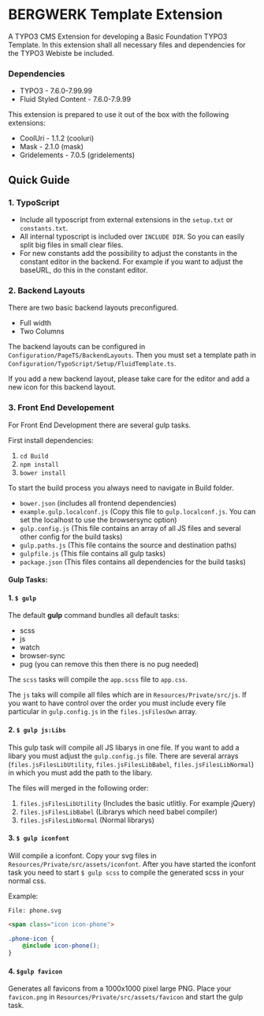 # BERGWERK Template Extension

A TYPO3 CMS Extension for developing a Basic Foundation TYPO3 Template. In this extension shall all necessary files and dependencies for the TYPO3 Webiste be included.

### Dependencies
- TYPO3 - 7.6.0-7.99.99
- Fluid Styled Content - 7.6.0-7.9.99

This extension is prepared to use it out of the box with the following extensions:

- CoolUri - 1.1.2 (cooluri)
- Mask - 2.1.0 (mask)
- Gridelements - 7.0.5 (gridelements)

## Quick Guide

### 1. TypoScript

- Include all typoscript from external extensions in the `setup.txt` or `constants.txt`.
- All internal typoscript is included over `INCLUDE DIR`. So you can easily split big files in small clear files.
- For new constants add the possibility to adjust the constants in the constant editor in the backend. For example if you want to adjust the baseURL, do this in the constant editor.

### 2. Backend Layouts

There are two basic backend layouts preconfigured.

- Full width 
- Two Columns

The backend layouts can be configured in `Configuration/PageTS/BackendLayouts`. Then you must set a template path in `Configuration/TypoScript/Setup/FluidTemplate.ts`.

If you add a new backend layout, please take care for the editor and add a new icon for this backend layout. 

### 3. Front End Developement

For Front End Development there are several gulp tasks.

First install dependencies:
1. `cd Build`
2. `npm install`
3. `bower install`

To start the build process you always need to navigate in Build folder.

- `bower.json` (includes all frontend dependencies)
- `example.gulp.localconf.js` (Copy this file to `gulp.localconf.js`. You can set the localhost to use the browsersync option)
- `gulp.config.js` (This file contains an array of all JS files and several other config for the build tasks)
- `gulp.paths.js` (This file contains the source and destination paths)
- `gulpfile.js` (This file contains all gulp tasks)
- `package.json` (This files contains all dependencies for the build tasks)

#### Gulp Tasks:

#### 1. `$ gulp`

The default **gulp** command bundles all default tasks:

- scss
- js
- watch
- browser-sync
- pug (you can remove this then there is no pug needed)

The `scss` tasks will compile the `app.scss` file to `app.css`.

The `js` taks will compile all files which are in `Resources/Private/src/js`. If you want to have control over the order you must include every file particular in `gulp.config.js` in the `files.jsFilesOwn` array.

#### 2. `$ gulp js:Libs`

This gulp task will compile all JS libarys in one file. If you want to add a libary you must adjust the `gulp.config.js` file. 
There are several arrays (`files.jsFilesLibUtility`, `files.jsFilesLibBabel`, `files.jsFilesLibNormal`) in which you must add the path to the libary.

The files will merged in the following order:
1. `files.jsFilesLibUtility` (Includes the basic utlitliy. For example jQuery)
2. `files.jsFilesLibBabel` (Librarys which need babel compiler)
3. `files.jsFilesLibNormal` (Normal librarys)

#### 3. `$ gulp iconfont`

Will compile a iconfont. Copy your svg files in `Resources/Private/src/assets/iconfont`. After you have started the iconfont task you need to start `$ gulp scss` to compile the generated scss in your normal css.

Example:

```
File: phone.svg
```

```html
<span class="icon icon-phone">
```

```scss
.phone-icon {
    @include icon-phone();
}
```

#### 4. `$gulp favicon`

Generates all favicons from a 1000x1000 pixel large PNG. Place your `favicon.png` in `Resources/Private/src/assets/favicon` and start the gulp task.


